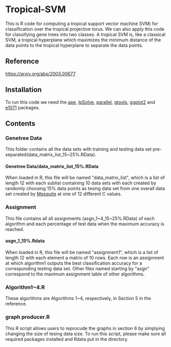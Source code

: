 # Tropical-SVM
This is R code for computing a tropical support vector machine SVM) for classification over the tropical projective torus.  We can also apply this code for classifying gene trees into two classes.  A tropical SVM is, like a classical SVM, a tropical hyperplane which maximizes the minimum distance of the data points to the tropical hyperplane to separate the data points.  
## Reference
https://arxiv.org/abs/2003.00677
## Installation
To run this code we need the [ape](https://cran.r-project.org/web/packages/ape/index.html), [lpSolve](https://cran.r-project.org/web/packages/lpSolve/index.html), [parallel](https://CRAN.R-project.org/view=HighPerformanceComputing), [gtools](https://cran.r-project.org/web/packages/gtools/index.html), [ggplot2](https://ggplot2.tidyverse.org) and [e1071](https://cran.r-project.org/web/packages/e1071/index.html) packages.
## Contents
### Genetree Data
This folder contains all the data sets with training and testing data set pre-separated(data_matrix_list_15~25%.RData).
#### Genetree Data/data_matrix_list_15%.RData
When loaded in R, this file will be named "data_matrix_list", which is a list of length 12 with each sublist containing 10 data sets with each created by randomly choosing 15% data points as tesing data set from one overall data set created by [Mesquite](http://www.mesquiteproject.org) at one of 12 different C values. 
### Assignment
This file contains all all assignments (asgn_1\~4_15\~25%.RData) of each algorithm and each percentage of test data when the maximum accuracy is reached. 
#### asgn_1_15%.Rdata
When loaded in R, this file will be named "assignment1", which is a list of length 12 with each element a matrix of 10 rows. Each row is an assignment at which algorithm1 outputs the best classification accuracy for a corresponding testing data set. Other files named starting by "asgn" correspond to the maximum assignment table of other algorithms.
### Algorithm1~4.R
These algorithms are Algorithms 1~4, respectively, in Section 5 in the reference.
### graph producer.R
This R script allows users to reprocude the graphs in section 6 by simplying changing the size of tesing data size. To run this script, please make sure all required packages installed and Rdata put in the directory.

